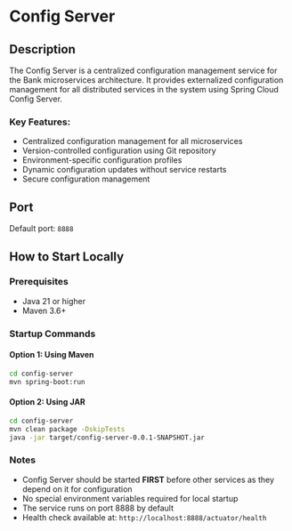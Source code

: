 # Config Server

## Description
The Config Server is a centralized configuration management service for the Bank microservices architecture. It provides externalized configuration management for all distributed services in the system using Spring Cloud Config Server.

### Key Features:
- Centralized configuration management for all microservices
- Version-controlled configuration using Git repository
- Environment-specific configuration profiles
- Dynamic configuration updates without service restarts
- Secure configuration management

## Port
Default port: `8888`

## How to Start Locally

### Prerequisites
- Java 21 or higher
- Maven 3.6+

### Startup Commands

#### Option 1: Using Maven
```bash
cd config-server
mvn spring-boot:run
```

#### Option 2: Using JAR
```bash
cd config-server
mvn clean package -DskipTests
java -jar target/config-server-0.0.1-SNAPSHOT.jar
```

### Notes
- Config Server should be started **FIRST** before other services as they depend on it for configuration
- No special environment variables required for local startup
- The service runs on port 8888 by default
- Health check available at: `http://localhost:8888/actuator/health` 